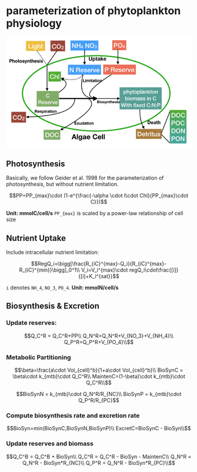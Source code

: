 # parameterization of phytoplankton physiology
![skematic](PI_Quota.jpeg)

## Photosynthesis

Basically, we follow Geider et al. 1998 for the parameterization of photosynthesis, but without nutrient limitation.

```math
PP=PP_{max}\cdot (1-e^{\frac{-\alpha \cdot I\cdot Chl}{PP_{max}\cdot C}})
```
**Unit: mmolC/cell/s**
``PP_{max}`` is scaled by a power-law relationship of cell size


## Nutrient Uptake

Include intracellular nutrient limitation:
```math
RegQ_i=\bigg[\frac{R_{iC}^{max}-Q_i}{R_{iC}^{max}-R_{iC}^{min}}\bigg]_0^1\\
V_i=V_i^{max}\cdot regQ_i\cdot\frac{[i]}{[i]+K_i^{sat}}
```
``i`` denotes ``NH_4``, ``NO_3``, ``PO_4``.
**Unit: mmolN/cell/s**


## Biosynthesis & Excretion
### Update reserves:

```math
Q_C^R = Q_C^R+PP\\
Q_N^R=Q_N^R+V_{NO_3}+V_{NH_4}\\
Q_P^R=Q_P^R+V_{PO_4}\\
```

### Metabolic Partitioning
```math
\beta=\frac{a\cdot Vol_{cell}^b}{1+a\cdot Vol_{cell}^b}\\
BioSynC = \beta\cdot k_{mtb}\cdot Q_C^R\\
MaintenC=(1-\beta)\cdot k_{mtb}\cdot Q_C^R\\
```

```math
BioSynN = k_{mtb}\cdot Q_N^R/R_{NC}\\
BioSynP = k_{mtb}\cdot Q_P^R/R_{PC}
```

### Compute biosynthesis rate and excretion rate
```math
BioSyn=min(BioSynC,BioSynN,BioSynP)\\
ExcretC=BioSynC - BioSyn\\
```

### Update reserves and biomass
```math
Q_C^B = Q_C^B + BioSyn\\
Q_C^R = Q_C^R - BioSyn - MaintenC\\
Q_N^R = Q_N^R - BioSyn*R_{NC}\\
Q_P^R = Q_N^R - BioSyn*R_{PC}\\
```
